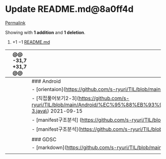 # Update README.md@8a0ff4d

[Permalink](update-readme.md-8a0ff4d.md)

 Showing with **1 addition** and **1 deletion**.

1.  +1 −1 [README.md](update-readme.md-8a0ff4d.md#diff-b335630551682c19a781afebcf4d07bf978fb1f8ac04c6bf87428ed5106870f5)

|  | @@ -31,7 +31,7 @@ |  |
| :--- | :--- | :--- |
|  |  |  \#\#\# Android |
|  |  |  - \[orientaion\]\(https://github.com/s-ryuri/TIL/blob/main/Android/orientation.md\) 2021-09-11 |
|  |  |  - \[직접풀어보기2-3\]\(https://github.com/s-ryuri/TIL/blob/main/Android/%EC%95%88%EB%93%9C%EB%A1%9C%EC%9D%B4%EB%93%9C%ED%94%84%EB%A1%9C%EA%B7%B8%EB%9E%98%EB%B0%8D2%EC%9E%A5/%EC%A7%81%EC%A0%91%ED%92%80%EC%96%B4%EB%B3%B4%EA%B8%B02-3.java\) 2021-09-15 |
|  |  |  - \[manifest구조분석\] \(https://github.com/s-ryuri/TIL/blob/main/Android/%ED%99%8D%EB%93%9C%EB%A1%9C%EC%9D%B4%EB%93%9C5%EA%B0%95/manifest.md\) 2021-09-19 |
|  |  |  - \[manifest구조분석\]\(https://github.com/s-ryuri/TIL/blob/main/Android/%ED%99%8D%EB%93%9C%EB%A1%9C%EC%9D%B4%EB%93%9C5%EA%B0%95/manifest.md\) 2021-09-19 |
|  |  |  |
|  |  |  \#\#\# GDSC |
|  |  |  - \[markdown\]\(https://github.com/s-ryuri/TIL/blob/main/GDSC/markdown.md\) 2021-09-12 |
|  |  |  |

